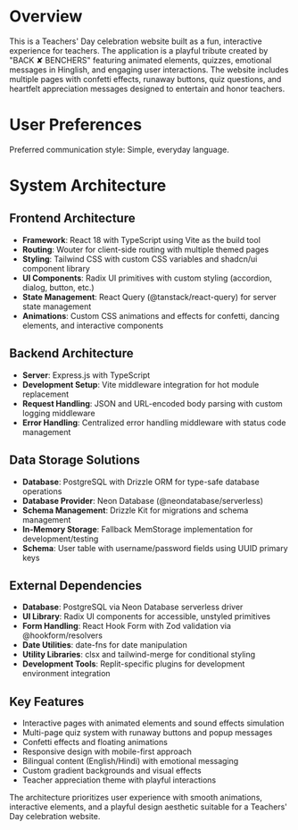 # Overview

This is a Teachers' Day celebration website built as a fun, interactive experience for teachers. The application is a playful tribute created by "BACK ✘ BENCHERS" featuring animated elements, quizzes, emotional messages in Hinglish, and engaging user interactions. The website includes multiple pages with confetti effects, runaway buttons, quiz questions, and heartfelt appreciation messages designed to entertain and honor teachers.

# User Preferences

Preferred communication style: Simple, everyday language.

# System Architecture

## Frontend Architecture
- **Framework**: React 18 with TypeScript using Vite as the build tool
- **Routing**: Wouter for client-side routing with multiple themed pages
- **Styling**: Tailwind CSS with custom CSS variables and shadcn/ui component library
- **UI Components**: Radix UI primitives with custom styling (accordion, dialog, button, etc.)
- **State Management**: React Query (@tanstack/react-query) for server state management
- **Animations**: Custom CSS animations and effects for confetti, dancing elements, and interactive components

## Backend Architecture
- **Server**: Express.js with TypeScript
- **Development Setup**: Vite middleware integration for hot module replacement
- **Request Handling**: JSON and URL-encoded body parsing with custom logging middleware
- **Error Handling**: Centralized error handling middleware with status code management

## Data Storage Solutions
- **Database**: PostgreSQL with Drizzle ORM for type-safe database operations
- **Database Provider**: Neon Database (@neondatabase/serverless)
- **Schema Management**: Drizzle Kit for migrations and schema management
- **In-Memory Storage**: Fallback MemStorage implementation for development/testing
- **Schema**: User table with username/password fields using UUID primary keys

## External Dependencies
- **Database**: PostgreSQL via Neon Database serverless driver
- **UI Library**: Radix UI components for accessible, unstyled primitives
- **Form Handling**: React Hook Form with Zod validation via @hookform/resolvers
- **Date Utilities**: date-fns for date manipulation
- **Utility Libraries**: clsx and tailwind-merge for conditional styling
- **Development Tools**: Replit-specific plugins for development environment integration

## Key Features
- Interactive pages with animated elements and sound effects simulation
- Multi-page quiz system with runaway buttons and popup messages
- Confetti effects and floating animations
- Responsive design with mobile-first approach
- Bilingual content (English/Hindi) with emotional messaging
- Custom gradient backgrounds and visual effects
- Teacher appreciation theme with playful interactions

The architecture prioritizes user experience with smooth animations, interactive elements, and a playful design aesthetic suitable for a Teachers' Day celebration website.